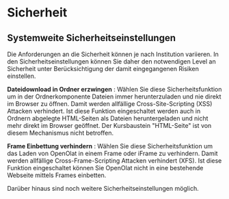 # Sicherheit

## Systemweite Sicherheitseinstellungen

Die Anforderungen an die Sicherheit können je nach Institution variieren. In
den Sicherheitseinstellungen können Sie daher den notwendigen Level an
Sicherheit unter Berücksichtigung der damit eingegangenen Risiken einstellen.

**Dateidownload in Ordner erzwingen** : Wählen Sie diese Sicherheitsfunktion
um in der Ordnerkomponente Dateien immer herunterzuladen und nie direkt im
Browser zu öffnen. Damit werden allfällige Cross-Site-Scripting (XSS) Attacken
verhindert. Ist diese Funktion eingeschaltet werden auch in Ordnern abgelegte
HTML-Seiten als Dateien heruntergeladen und nicht mehr direkt im Browser
geöffnet. Der Kursbaustein "HTML-Seite" ist von diesem Mechanismus nicht
betroffen.

**Frame Einbettung verhindern** : Wählen Sie diese Sicherheitsfunktion um das
Laden von OpenOlat in einem Frame oder iFrame zu verhindern. Damit werden
allfällige Cross-Frame-Scripting Attacken verhindert (XFS). Ist diese Funktion
eingeschaltet können Sie OpenOlat nicht in eine bestehende Webseite mittels
Frames einbetten.

Darüber hinaus sind noch weitere Sicherheitseinstellungen möglich.

  

  

